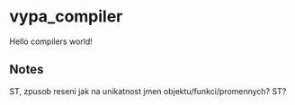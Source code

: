 # vypa_compiler

Hello compilers world!

## Notes

ST, zpusob reseni
jak na unikatnost jmen objektu/funkci/promennych? ST?
